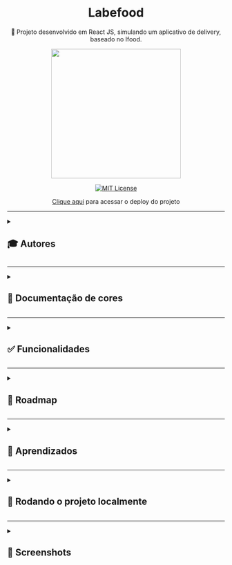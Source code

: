 <div align="center">
  
# Labefood
  
🚀 Projeto desenvolvido em React JS, simulando um aplicativo de delivery, baseado no Ifood.
  
  <img src="https://user-images.githubusercontent.com/70871620/193394398-3df5a2ef-a12c-4aca-85b1-b5bcee5845d8.gif" width="300px">
  
<br>
  
[![MIT License](https://img.shields.io/badge/License-MIT-green.svg)](https://choosealicense.com/licenses/mit/)
 
[Clique aqui](https://third-kitty.surge.sh) para acessar o deploy do projeto
  
</div>

---

<details>
<summary><h2>🎓 Autores</h2></summary>

<div align="center">
  
[Daniel da Silva](https://github.com/DanielSiilva) |  [Douglas Williams](https://github.com/DouglasWilliams298) |  [Matheus Queiroz](https://github.com/matheusqueirozds) |  [Roberta Vieira](https://github.com/VieiraMeloRoberta) |  [Victoria Moreira](https://github.com/vdsmoreira)
:-------------------------:|:-------------------------:|:-------------------------:|:-------------------------:|:-------------------------:
 <a href="https://github.com/DanielSiilva"><img src="https://avatars.githubusercontent.com/u/94769388?v=4" width="100px;" alt="Foto do Daniel da Silva no GitHub"/></a> | <a href="https://github.com/DouglasWilliams298"><img src="https://avatars.githubusercontent.com/u/97309506?v=4" width="100px;" alt="Foto do Douglas Williams no GitHub"/></a> | <a href="https://github.com/matheusqueirozds"><img src="https://avatars.githubusercontent.com/u/70871620?v=4" width="100px;" alt="Foto do Matheus Queiroz no GitHub"/></a> | <a href="https://github.com/VieiraMeloRoberta"><img src="https://avatars.githubusercontent.com/u/26907988?v=4" width="100px;" alt="Foto da Roberta Vieira no GitHub"/></a> | <a href="https://github.com/vdsmoreira"><img src="https://avatars.githubusercontent.com/u/102546653?v=4" width="100px;" alt="Foto da Roberta Vieira no GitHub"/></a>
  
</div>
</details>

---

<details>
<summary><h2>🎨 Documentação de cores</h2></summary>
<div align="center">

| Cor      | Hexadecimal                                |
| -------- | ------------------------------------------ |
| lipstick | <span style=(color:#e8222e)>#e8222e</span> |

</div>  
</details>

---

<details>
<summary><h2>✅ Funcionalidades</h2></summary>

Além do design das telas estar dentro do modelo proposto, o usuário pode:

-  [x] Criar uma conta, cadastrando seus dados pessoais e seu endereço
-  [x] Receber uma mensagem de erro clara, caso haja alguma informação divergente do solicitado.
-  [x] Ser redirecionado para a tela de lista de restaurantes, após finalizar o cadastro
-  [x] Visualizar uma lista com todos os restaurantes
-  [x] Buscar um restaurante por nome
-  [x] Filtrar os restaurantes por categoria
-  [x] Clicar no card de um restaurante para visualizar a tela com seu cardápio
-  [x] Visualizar as informações do restaurante (foto, nome, tipo, tempo de entrega, frete, endereço)
-  [x] Visualizar seus dados pessoais e endereço
-  [x] Editar seus dados pessoais e endereço

</details>  
  
 --- 
 
<details>
<summary><h2>🚫 Roadmap</h2></summary>

Para concluir o projeto ainda falta permitir que o usuário:

-  [ ] Visualize os pratos do restaurante, divididos em categorias (exemplo: principais, sobremesas, entradas, etc)
-  [ ] Visualize as informações de cada prato (foto, nome, descrição, preço)
-  [ ] Adicione pratos no carrinho e selecionar a quantidade de cada prato
-  [ ] Remova itens do carrinho
-  [ ] Visualize a lista de itens que adicionou ao carrinho. Caso não tenha adicionado nenhum item, vê uma mensagem de "Carrinho Vazio"
-  [ ] Visualize, no topo da tela, o endereço de entrega
-  [ ] Visualize o preço total da compra, que é corretamente calculado de acordo com o preço e quantidade de cada item adicionado
-  [ ] Selecione uma forma de pagamento dentre as opções de cartão e dinheiro
-  [ ] Conclua um pedido e, ao fazê-lo, vê um banner de "Pedido em Andamento" com os dados do pedido (esse banner fica ativo durante X minutos, sendo X o tempo de entrega do restaurante)
-  [ ] Visualize o seu histórico de pedidos concluídos, ou seja, após o tempo de entrega do estabelecimento, o seu pedido aparece nessa lista.

</details>  
  
 --- 
 
<details>
<summary><h2>🎯 Aprendizados</h2></summary>

Com esse projeto, aprofundamos os conhecimentos adquiridos no React JS. Começamos vendo os hooks mais utilizados - useState e useEffect. Depois, vimos como implementar as funcionalidades mais comuns em aplicações de Frontend: formulários, autenticação, routers e estilizações.

</details>    
  
 ---

<details>
<summary><h2>🔄 Rodando o projeto localmente</h2></summary>  
  
Clone o projeto via HTTPS

```bash
  git clone https://github.com/future4code/Jemison-labe-food2.git
```

Entre no diretório do projeto

```bash
  cd Jemison-labe-food2
```

Instale todas as dependências abaixo:

```bash
  npm i axios
```

```bash
  npm i @mui/material @emotion/react @emotion/styled
```

```bash
  npm i react-icons
```

```bash
  npm i react-router-dom
```

```bash
  npm i styled-components
```

Inicie o servidor

```bash
  npm run start
```

</details>  
  
 --- 
 
<details>
<summary><h2>🔳 Screenshots</h2></summary>

<div>

| Home                                                                                                                                                    | Página de login                                                                                                                                          | Cadastro usuário                                                                                                                                          | Cadastro endereço                                                                                                                                          |
| ------------------------------------------------------------------------------------------------------------------------------------------------------- | -------------------------------------------------------------------------------------------------------------------------------------------------------- | --------------------------------------------------------------------------------------------------------------------------------------------------------- | ---------------------------------------------------------------------------------------------------------------------------------------------------------- |
| <img src="https://user-images.githubusercontent.com/70871620/192125337-1c294b66-7768-40ae-b8e6-864a738d6253.png" width="300px" title="Página inicial"/> | <img src="https://user-images.githubusercontent.com/70871620/192125396-465d97d9-3887-4a45-b9bb-5f1cc1ce1888.png" width="300px" title="Página de login"/> | <img src="https://user-images.githubusercontent.com/70871620/193394748-9c115a65-9b8a-4ae7-8584-b08f29591442.png" width="300px" title="Cadastro usuário"/> | <img src="https://user-images.githubusercontent.com/70871620/193394770-e111057e-5799-41cb-aa82-2e91f29741e2.png" width="300px" title="Cadastro endereço"/> |

| Feed                                                                                                                                          | Restaurante                                                                                                                                          | Carrinho                                                                                                                                          | Perfil                                                                                                                                          |
| --------------------------------------------------------------------------------------------------------------------------------------------- | ---------------------------------------------------------------------------------------------------------------------------------------------------- | ------------------------------------------------------------------------------------------------------------------------------------------------- | ----------------------------------------------------------------------------------------------------------------------------------------------- |
| <img src="https://user-images.githubusercontent.com/70871620/192125484-7a53f48d-6069-42b2-9606-a51a59807a6b.png" width="300px" title="Feed"/> | <img src="https://user-images.githubusercontent.com/70871620/193394784-36f42aa4-885c-4022-adda-00d57786359e.png" width="300px" title="Restaurante"/> | <img src="https://user-images.githubusercontent.com/70871620/193394841-e37092ba-6365-42a1-a846-3e1a1b8fc686.png" width="300px" title="Carrinho"/> | <img src="https://user-images.githubusercontent.com/70871620/193394847-04a43e53-3da7-4c47-8648-2595ce82867c.png" width="300px" title="Perfil"/> |

</div>
  
</details>
